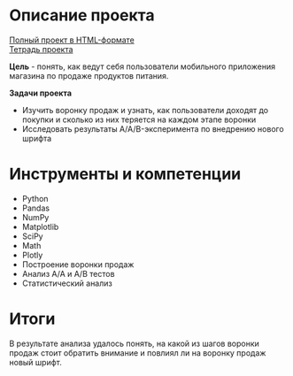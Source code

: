 # Описание проекта

[Полный проект в HTML-формате]() 
<br>[Тетрадь проекта](https://github.com/vgvsk/Data-Analyst-Portfolio/blob/0c6aba87638dac97be425b05e770f5673f4ace04/Users%20behaviour/Users%20behaviour.ipynb)

**Цель** - понять, как ведут себя пользователи мобильного приложения магазина по продаже продуктов питания.

**Задачи проекта**

- Изучить воронку продаж и узнать, как пользователи доходят до покупки и сколько из них теряется на каждом этапе воронки
- Исследовать результаты A/A/B-эксперимента по внедрению нового шрифта

# Инструменты и компетенции

- Python
- Pandas
- NumPy
- Matplotlib
- SciPy
- Math
- Plotly
- Построение воронки продаж
- Анализ A/A и A/B тестов
- Статистический анализ

# Итоги

В результате анализа удалось понять, на какой из шагов воронки продаж стоит обратить внимание и повлиял ли на воронку продаж новый шрифт.
